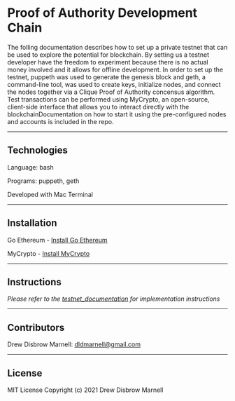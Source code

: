 # Proof of Authority Development Chain

The folling documentation describes how to set up a private testnet that can be used to explore the potential for blockchain.  By setting us a testnet developer have the freedom to experiment because there is no actual money involved and it allows for offline development.  In order to set up the testnet, puppeth was used to generate the genesis block and geth, a command-line tool, was used to create keys, initialize nodes, and connect the nodes together via a Clique Proof of Authority concensus algorithm. Test transactions can be performed using MyCrypto, an open-source, client-side interface that allows you to interact directly with the blockchainDocumentation on how to start it using the pre-configured
nodes and accounts is included in the repo.

---

## Technologies

Language: bash

Programs: puppeth, geth

Developed with Mac Terminal

---

## Installation

Go Ethereum - [Install Go Ethereum](https://geth.ethereum.org/downloads/)

MyCrypto - [Install MyCrypto](https://download.mycrypto.com/)

---

## Instructions

*Please refer to the [testnet_documentation](testnet_documentation.pdf) for implementation instructions*


---

## Contributors

Drew Disbrow Marnell: dldmarnell@gmail.com

---

## License

MIT License
Copyright (c) 2021 Drew Disbrow Marnell